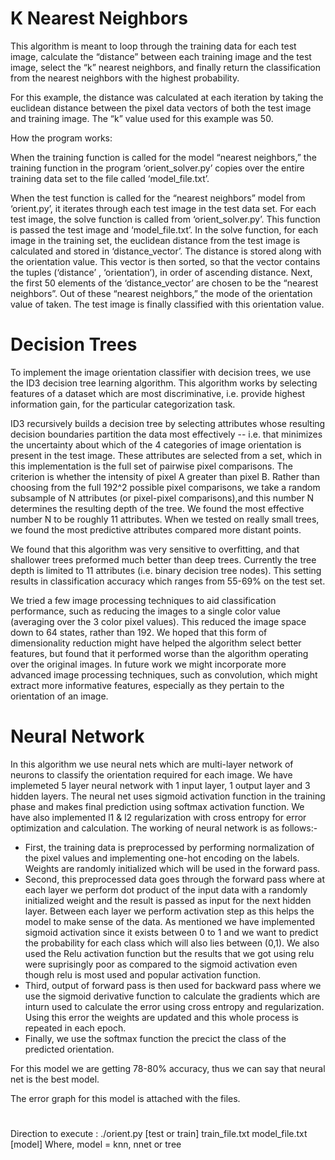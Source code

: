 # K Nearest Neighbors

This algorithm is meant to loop through the training data for each test image, calculate the “distance” between each training image and the test image, select the “k” nearest neighbors, and finally return the classification from the nearest neighbors with the highest probability. 

For this example, the distance was calculated at each iteration by taking the euclidean distance between the pixel data vectors of both the test image and training image. The “k” value used for this example was 50.

How the program works:

When the training function is called for the model “nearest neighbors,” the training function in the program ‘orient_solver.py’ copies over the entire training data set to the file called ‘model_file.txt’. 

When the test function is called for the “nearest neighbors” model from ‘orient.py’, it iterates through each test image in the test data set. For each test image, the solve function is called from ‘orient_solver.py’. This function is passed the test image and ‘model_file.txt’. In the solve function, for each image in the training set, the euclidean distance from the test image is calculated and stored in ‘distance_vector’. The distance is stored along with the orientation value. This vector is then sorted, so that the vector contains the tuples (‘distance’ , ‘orientation’), in order of ascending distance. Next, the first 50 elements of the ‘distance_vector’ are chosen to be the “nearest neighbors”. Out of these “nearest neighbors,” the mode of the orientation value of taken. The test image is finally classified with this orientation value.


# Decision Trees

To implement the image orientation classifier with decision trees, we use the ID3 decision tree learning algorithm.
This algorithm works by selecting features of a dataset which are most discriminative, i.e. provide highest information gain,
for the particular categorization task. 

ID3 recursively builds a decision tree by selecting attributes whose resulting decision boundaries partition the 
data most effectively -- i.e. that minimizes the uncertainty about which of the 4 categories of image orientation is 
present in the test image. These attributes are selected from a set, which in this implementation is the full set of 
pairwise pixel comparisons. The criterion is whether the intensity of pixel A greater than pixel B. Rather than choosing 
from the full 192^2 possible pixel comparisons, we take a random subsample of N attributes (or pixel-pixel comparisons),and 
this number N determines the resulting depth of the tree. We found the most effective number N to be roughly 11 attributes. 
When we tested on really small trees, we found the most predictive attributes compared more distant points.

We found that this algorithm was very sensitive to overfitting, and that shallower trees preformed much better than
deep trees. Currently the tree depth is limited to 11 attributes (i.e. binary decision tree nodes). This setting results 
in classification accuracy which ranges from 55-69% on the test set.

We tried a few image processing techniques to aid classification performance, such as reducing the images to a single 
color value (averaging over the 3 color pixel values). This reduced the image space down to 64 states, rather than 192. 
We hoped that this form of dimensionality reduction might have helped the algorithm select better features, but found that it
performed worse than the algorithm operating over the original images. In future work we might incorporate more advanced 
image processing techniques, such as convolution, which might extract more informative features, especially as they pertain
to the orientation of an image.  

# Neural Network

In this algorithm we use neural nets which are multi-layer network of neurons to classify the orientation required for each image. We have implemeted 5 layer neural network with 1 input layer, 1 output layer and 3 hidden layers. The neural net uses sigmoid activation function in the training phase and makes final prediction using softmax activation function. We have also implemented l1 & l2 regularization with cross entropy for error optimization and calculation. The working of neural network is as follows:-
- First, the training data is preprocessed by performing normalization of the pixel values and implementing one-hot encoding on the labels. Weights are randomly initialized which will be used in the forward pass.
- Second, this preprocessed data goes through the forward pass where at each layer we perform dot product of the input data with a randomly initialized weight and the result is passed as input for the next hidden layer. Between each layer we perform activation step as this helps the model to make sense of the data. As mentioned we have implemented sigmoid activation since it exists between 0 to 1 and we want to predict the probability for each class which will also lies between (0,1). We also used the Relu activation function but the results that we got using relu were suprisingly poor as compared to the sigmoid activation even though relu is most used and popular activation function.
- Third, output of forward pass is then used for backward pass where we use the sigmoid derivative function to calculate the gradients which are inturn used to calculate the error using cross entropy and regularization. Using this error the weights are updated and this whole process is repeated in each epoch.
- Finally, we use the softmax function the precict the class of the predicted orientation.

For this model we are getting 78-80% accuracy, thus we can say that neural net is the best model. 

The error graph for this model is attached with the files.

# 
Direction to execute : ./orient.py [test or train] train_file.txt model_file.txt [model] 
Where, model = knn, nnet or tree

